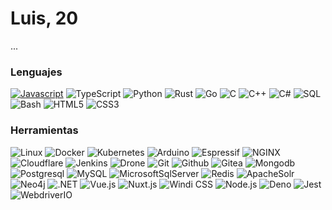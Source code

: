<!--
**LuisGaxiola/LuisGaxiola** is a ✨ _special_ ✨ repository because its `README.md` (this file) appears on your GitHub profile.

Here are some ideas to get you started:

- 🔭 I’m currently working on ...
- 🌱 I’m currently learning ...
- 👯 I’m looking to collaborate on ...
- 🤔 I’m looking for help with ...
- 💬 Ask me about ...
- 📫 How to reach me: ...
- 😄 Pronouns: ...
- ⚡ Fun fact: ...
-->

# Luis, 20
...

### Lenguajes
[![Javascript](https://img.shields.io/badge/-JavaScript-000?&logo=JavaScript)](https://developer.mozilla.org/en/docs/Learn/JavaScript/First_steps/What_is_JavaScript)
![TypeScript](https://img.shields.io/badge/-TypeScript-000?&logo=TypeScript)
![Python](https://img.shields.io/badge/-Python-000?&logo=Python)
![Rust](https://img.shields.io/badge/-Rust-000?&logo=Rust)
![Go](https://img.shields.io/badge/-Go-000?&logo=Go)
![C](https://img.shields.io/badge/-C-000?&logo=C)
![C++](https://img.shields.io/badge/-C++-000?&logo=c%2b%2b)
![C#](https://img.shields.io/badge/-C%23-000?&logo=csharp)
![SQL](https://img.shields.io/badge/-SQL-000)
![Bash](https://img.shields.io/badge/-Bash-000?&logo=gnubash)
![HTML5](https://img.shields.io/badge/-HTML5-000?&logo=html5)
![CSS3](https://img.shields.io/badge/-CSS3-000?&logo=css3)

### Herramientas
![Linux](https://img.shields.io/badge/-Linux-000?&logo=Linux)
![Docker](https://img.shields.io/badge/-Docker-000?&logo=docker)
![Kubernetes](https://img.shields.io/badge/-Kubernetes-000?&logo=kubernetes)
![Arduino](https://img.shields.io/badge/-Arduino-000?&logo=arduino)
![Espressif](https://img.shields.io/badge/-Espressif-000?&logo=espressif)
![NGINX](https://img.shields.io/badge/-NGINX-000?&logo=nginx)
![Cloudflare](https://img.shields.io/badge/-Cloudflare-000?&logo=cloudflare)
![Jenkins](https://img.shields.io/badge/-Jenkins-000?&logo=jenkins)
![Drone](https://img.shields.io/badge/-Drone-000?&logo=drone)
![Git](https://img.shields.io/badge/-Git-000?&logo=Git)
![Github](https://img.shields.io/badge/-Github-000?&logo=Github)
![Gitea](https://img.shields.io/badge/-Gitea-000?&logo=Gitea)
![Mongodb](https://img.shields.io/badge/-Mongodb-000?&logo=Mongodb)
![Postgresql](https://img.shields.io/badge/-Postgresql-000?&logo=Postgresql)
![MySQL](https://img.shields.io/badge/-MySQL-000?&logo=mysql)
![MicrosoftSqlServer](https://img.shields.io/badge/-Microsoft%20SQL%20Server-000?&logo=microsoftsqlserver)
![Redis](https://img.shields.io/badge/-Redis-000?&logo=Redis)
![ApacheSolr](https://img.shields.io/badge/-Apache%20Solr-000?&logo=apachesolr)
![Neo4j](https://img.shields.io/badge/-Neo4j-000?&logo=neo4j)
![.NET](https://img.shields.io/badge/-.NET-000?&logo=dotnet)
![Vue.js](https://img.shields.io/badge/-Vue.js-000?&logo=vuedotjs)
![Nuxt.js](https://img.shields.io/badge/-Nuxt.js-000?&logo=nuxtdotjs)
![Windi CSS](https://img.shields.io/badge/-Windi%20CSS-000?&logo=windicss)
![Node.js](https://img.shields.io/badge/-Node.js-000?&logo=node.js)
![Deno](https://img.shields.io/badge/-Deno-000?&logo=deno)
![Jest](https://img.shields.io/badge/-Jest-000?&logo=jest)
![WebdriverIO](https://img.shields.io/badge/-WebdriverIO-000?&logo=webdriverio)
